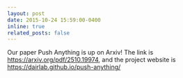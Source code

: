 ```yaml
---
layout: post
date: 2015-10-24 15:59:00-0400
inline: true
related_posts: false
---
```


Our paper Push Anything is up on Arxiv! The link is https://arxiv.org/pdf/2510.19974, and the project website is https://dairlab.github.io/push-anything/
